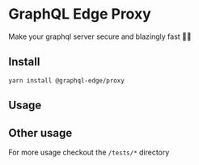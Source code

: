 # GraphQL Edge Proxy

Make your graphql server secure and blazingly fast 🚀🚀

## Install

    yarn install @graphql-edge/proxy

## Usage

## Other usage

For more usage checkout the `/tests/*` directory
